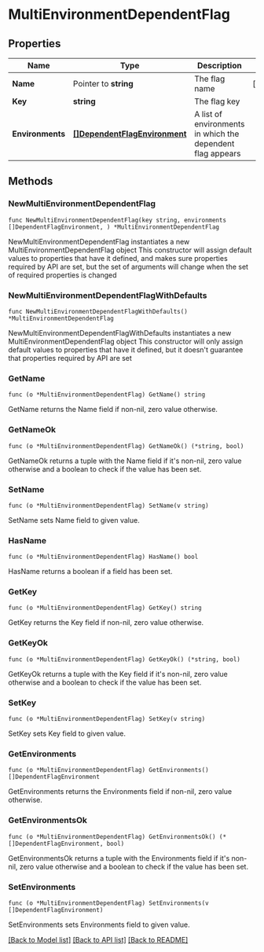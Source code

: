 # MultiEnvironmentDependentFlag

## Properties

Name | Type | Description | Notes
------------ | ------------- | ------------- | -------------
**Name** | Pointer to **string** | The flag name | [optional] 
**Key** | **string** | The flag key | 
**Environments** | [**[]DependentFlagEnvironment**](DependentFlagEnvironment.md) | A list of environments in which the dependent flag appears | 

## Methods

### NewMultiEnvironmentDependentFlag

`func NewMultiEnvironmentDependentFlag(key string, environments []DependentFlagEnvironment, ) *MultiEnvironmentDependentFlag`

NewMultiEnvironmentDependentFlag instantiates a new MultiEnvironmentDependentFlag object
This constructor will assign default values to properties that have it defined,
and makes sure properties required by API are set, but the set of arguments
will change when the set of required properties is changed

### NewMultiEnvironmentDependentFlagWithDefaults

`func NewMultiEnvironmentDependentFlagWithDefaults() *MultiEnvironmentDependentFlag`

NewMultiEnvironmentDependentFlagWithDefaults instantiates a new MultiEnvironmentDependentFlag object
This constructor will only assign default values to properties that have it defined,
but it doesn't guarantee that properties required by API are set

### GetName

`func (o *MultiEnvironmentDependentFlag) GetName() string`

GetName returns the Name field if non-nil, zero value otherwise.

### GetNameOk

`func (o *MultiEnvironmentDependentFlag) GetNameOk() (*string, bool)`

GetNameOk returns a tuple with the Name field if it's non-nil, zero value otherwise
and a boolean to check if the value has been set.

### SetName

`func (o *MultiEnvironmentDependentFlag) SetName(v string)`

SetName sets Name field to given value.

### HasName

`func (o *MultiEnvironmentDependentFlag) HasName() bool`

HasName returns a boolean if a field has been set.

### GetKey

`func (o *MultiEnvironmentDependentFlag) GetKey() string`

GetKey returns the Key field if non-nil, zero value otherwise.

### GetKeyOk

`func (o *MultiEnvironmentDependentFlag) GetKeyOk() (*string, bool)`

GetKeyOk returns a tuple with the Key field if it's non-nil, zero value otherwise
and a boolean to check if the value has been set.

### SetKey

`func (o *MultiEnvironmentDependentFlag) SetKey(v string)`

SetKey sets Key field to given value.


### GetEnvironments

`func (o *MultiEnvironmentDependentFlag) GetEnvironments() []DependentFlagEnvironment`

GetEnvironments returns the Environments field if non-nil, zero value otherwise.

### GetEnvironmentsOk

`func (o *MultiEnvironmentDependentFlag) GetEnvironmentsOk() (*[]DependentFlagEnvironment, bool)`

GetEnvironmentsOk returns a tuple with the Environments field if it's non-nil, zero value otherwise
and a boolean to check if the value has been set.

### SetEnvironments

`func (o *MultiEnvironmentDependentFlag) SetEnvironments(v []DependentFlagEnvironment)`

SetEnvironments sets Environments field to given value.



[[Back to Model list]](../README.md#documentation-for-models) [[Back to API list]](../README.md#documentation-for-api-endpoints) [[Back to README]](../README.md)


